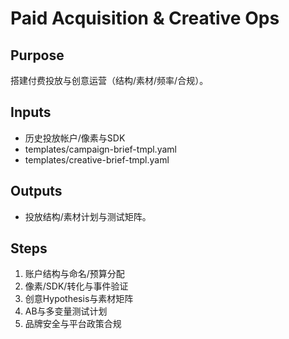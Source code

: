 # Paid Acquisition & Creative Ops

## Purpose

搭建付费投放与创意运营（结构/素材/频率/合规）。

## Inputs

- 历史投放帐户/像素与SDK
- templates/campaign-brief-tmpl.yaml
- templates/creative-brief-tmpl.yaml

## Outputs

- 投放结构/素材计划与测试矩阵。

## Steps

1. 账户结构与命名/预算分配
2. 像素/SDK/转化与事件验证
3. 创意Hypothesis与素材矩阵
4. AB与多变量测试计划
5. 品牌安全与平台政策合规

